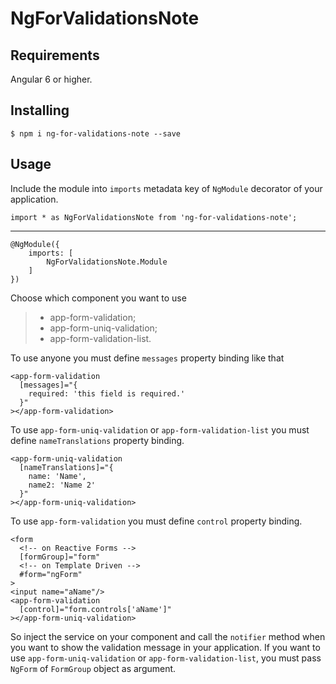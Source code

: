 <!DOCTYPE html>
<html>

<head>
  <meta charset="utf-8">
  <meta name="viewport" content="width=device-width, initial-scale=1.0">
  <title>NgFormValidationsNotifier</title>
  <link rel="stylesheet" href="https://stackedit.io/style.css" />
</head>

<body class="stackedit">
  <div class="stackedit__html"><h1 id="ngforvalidationsnote">NgForValidationsNote</h1>
<h2 id="requirements">Requirements</h2>
<p>Angular 6 or higher.</p>
<h2 id="installing">Installing</h2>
<pre><code>$ npm i ng-for-validations-note --save
</code></pre>
<h2 id="usage">Usage</h2>
<p>Include the module into <code>imports</code> metadata key of <code>NgModule</code> decorator of your application.</p>
<pre><code>import * as NgForValidationsNote from 'ng-for-validations-note';
</code></pre>
<hr>
<pre><code>@NgModule({
    imports: [
        NgForValidationsNote.Module
    ]
})
</code></pre>
<p>Choose which component you want to use</p>
<blockquote>
<ul>
<li>app-form-validation;</li>
<li>app-form-uniq-validation;</li>
<li>app-form-validation-list.</li>
</ul>
</blockquote>
<p>To use anyone you must define <code>messages</code> property binding like that</p>
<pre><code>&lt;app-form-validation
  [messages]="{
    required: 'this field is required.'
  }"
&gt;&lt;/app-form-validation&gt;
</code></pre>
<p>To use <code>app-form-uniq-validation</code> or <code>app-form-validation-list</code> you must define <code>nameTranslations</code> property binding.</p>
<pre><code>&lt;app-form-uniq-validation
  [nameTranslations]="{
    name: 'Name',
	name2: 'Name 2'
  }"
&gt;&lt;/app-form-uniq-validation&gt;
</code></pre>
<p>To use <code>app-form-validation</code> you must define <code>control</code> property binding.</p>
<pre><code>&lt;form
  &lt;!-- on Reactive Forms --&gt;
  [formGroup]="form"
  &lt;!-- on Template Driven --&gt;
  #form="ngForm"
&gt;
&lt;input name="aName"/&gt;
&lt;app-form-validation
  [control]="form.controls['aName']"
&gt;&lt;/app-form-uniq-validation&gt;
</code></pre>
<p>So inject the service on your component and call the <code>notifier</code> method when you want to show the validation message in your application. If you want to use <code>app-form-uniq-validation</code> or <code>app-form-validation-list</code>, you must pass <code>NgForm</code> of <code>FormGroup</code> object as argument.</p>
</div>
</body>

</html>
